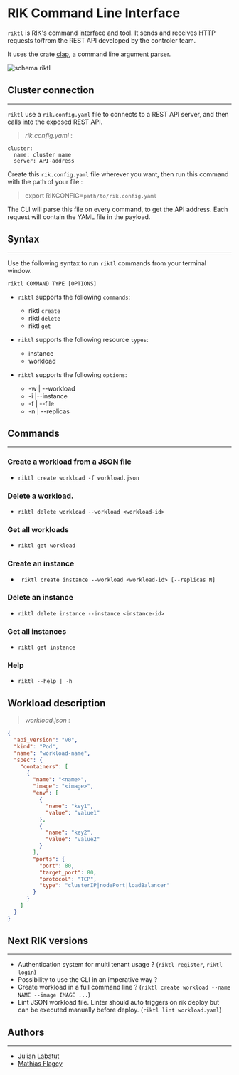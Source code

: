 # RIK Command Line Interface

`riktl` is RIK's command interface and tool.
It sends and receives HTTP requests to/from the REST API developed by the controler team.

It uses the crate [clap](https://crates.io/crates/clap), a command line argument parser.

<img alt="schema riktl" src="https://media.discordapp.net/attachments/828205694465343508/862676468008878102/unknown.png?width=1025&height=328" />

## Cluster connection

---

`riktl` use a `rik.config.yaml` file to connects to a REST API server, and then calls into the exposed REST API.

> _rik.config.yaml_ :

```
cluster:
  name: cluster name
  server: API-address
```

Create this `rik.config.yaml` file wherever you want, then run this command with the path of your file :

> export RIKCONFIG=`path/to/rik.config.yaml`

The CLI will parse this file on every command, to get the API address.
Each request will contain the YAML file in the payload.

## Syntax

---

Use the following syntax to run `riktl` commands from your terminal window.

`riktl COMMAND TYPE [OPTIONS]`

- `riktl` supports the following `commands`:

  - riktl `create`
  - riktl `delete`
  - riktl `get`

- `riktl` supports the following resource `types`:

  - instance
  - workload

- `riktl` supports the following `options`:
  - -w | --workload
  - -i |--instance
  - -f | --file
  - -n | --replicas

## Commands

---

### Create a workload from a JSON file

- `riktl create workload -f workload.json`

### Delete a workload.

- `riktl delete workload --workload <workload-id>`

### Get all workloads

- `riktl get workload`

### Create an instance

- ` riktl create instance --workload <workload-id> [--replicas N]`

### Delete an instance

- `riktl delete instance --instance <instance-id>`


### Get all instances

- `riktl get instance`

### Help

- `riktl --help | -h`

## Workload description

> _workload.json_ :

```json
{
  "api_version": "v0",
  "kind": "Pod",
  "name": "workload-name",
  "spec": {
    "containers": [
      {
        "name": "<name>",
        "image": "<image>",
        "env": [
          {
            "name": "key1",
            "value": "value1"
          },
          {
            "name": "key2",
            "value": "value2"
          }
        ],
        "ports": {
          "port": 80,
          "target_port": 80,
          "protocol": "TCP",
          "type": "clusterIP|nodePort|loadBalancer"
        }
      }
    ]
  }
}
```

## Next RIK versions

---

- Authentication system for multi tenant usage ? (`riktl register`, `riktl login`)
- Possibility to use the CLI in an imperative way ?
- Create workload in a full command line ? (`riktl create workload --name NAME --image IMAGE ...`)
- Lint JSON workload file. Linter should auto triggers on rik deploy but can be executed manually before deploy. (`riktl lint workload.yaml`)

## Authors

---

- [Julian Labatut](https://github.com/jlabatut)
- [Mathias Flagey](https://github.com/NelopsisCode)
